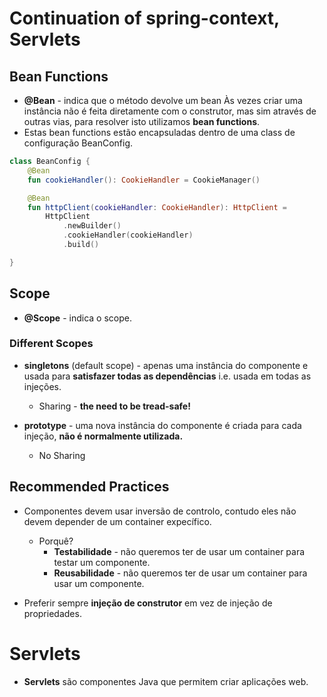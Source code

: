 # Continuation of spring-context, Servlets

## Bean Functions

- **@Bean** - indica que o método devolve um bean
Às vezes criar uma instância não é feita diretamente com o construtor, mas sim através de outras vias, para resolver isto utilizamos **bean functions**.
- Estas bean functions estão encapsuladas dentro de uma class de configuração BeanConfig.

```kotlin
class BeanConfig {
    @Bean
    fun cookieHandler(): CookieHandler = CookieManager()

    @Bean
    fun httpClient(cookieHandler: CookieHandler): HttpClient = 
        HttpClient
            .newBuilder()
            .cookieHandler(cookieHandler)
            .build()

}

```

## Scope

- **@Scope** - indica o scope.

### Different Scopes

- **singletons** (default scope) - apenas uma instância do componente e usada para **satisfazer todas as dependências** i.e. usada em todas as injeções.
  - Sharing - **the need to be tread-safe!**

- **prototype** - uma nova instância do componente é criada para cada injeção, **não é normalmente utilizada.**
  - No Sharing

## Recommended Practices

- Componentes devem usar inversão de controlo, contudo eles não devem depender de um container expecífico.
  - Porquê?
    - **Testabilidade** - não queremos ter de usar um container para testar um componente.
    - **Reusabilidade** - não queremos ter de usar um container para usar um componente.

- Preferir sempre **injeção de construtor** em vez de injeção de propriedades.

# Servlets

- **Servlets** são componentes Java que permitem criar aplicações web.